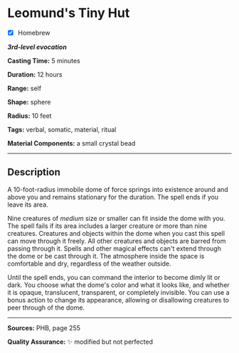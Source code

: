 # Leomund's Tiny Hut

- [x] Homebrew

***3rd-level evocation***

**Casting Time:** 5 minutes

**Duration:** 12 hours

**Range:** self

**Shape:** sphere

**Radius:** 10 feet

**Tags:** verbal, somatic, material, ritual

**Material Components:** a small crystal bead

---

## Description
A 10-foot-radius immobile dome of force springs into existence around and above you and remains stationary for the duration.
The spell ends if you leave its area.

Nine creatures of *medium* size or smaller can fit inside the dome with you.
The spell fails if its area includes a larger creature or more than nine creatures.
Creatures and objects within the dome when you cast this spell can move through it freely.
All other creatures and objects are barred from passing through it.
Spells and other magical effects can't extend through the dome or be cast through it.
The atmosphere inside the space is comfortable and dry, regardless of the weather outside.

Until the spell ends, you can command the interior to become dimly lit or dark.
You choose what the dome's color and what it looks like, and whether it is opaque, translucent, transparent, or completely invisible.
You can use a bonus action to change its appearance, allowing or disallowing creatures to peer through of the dome.

---

**Sources:** PHB, page 255

**Quality Assurance:** :sparkles: modified but not perfected
